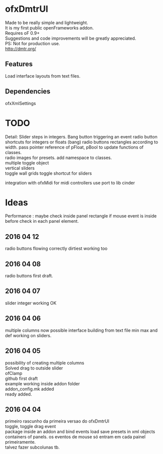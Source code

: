 # ofxDmtrUI

Made to be really simple and lightweight.  
It is my first public openFrameworks addon.  
Requires oF 0.9+  
Suggestions and code improvements will be greatly appreciated.  
PS: Not for production use.  
http://dmtr.org/  

## Features
Load interface layouts from text files.


## Dependencies
ofxXmlSettings  

# TODO
Detail: Slider steps in integers.
Bang button triggering an event
radio button shortcuts for integers or floats (bang)
radio buttons rectangles according to width.
pass pointer reference of pFloat, pBool to update functions of classes.  
radio images for presets.
add namespace to classes.  
multiple toggle object  
vertical sliders  
toggle wall grids
toggle shortcut for sliders

integration with ofxMidi for midi controllers use
port to lib cinder 

# Ideas
Performance : maybe check inside panel rectangle if mouse event is inside before check in each panel element.

## 2016 04 12
radio buttons flowing correctly
dirtiest working too

## 2016 04 08
radio buttons first draft.

## 2016 04 07
slider integer working OK

## 2016 04 06  
multiple columns now possible
interface building from text file
min max and def working on sliders.

## 2016 04 05  
possibility of creating multiple columns  
Solved drag to outside slider  
ofClamp  
github first draft  
example working inside addon folder  
addon_config.mk added  
ready added.  

## 2016 04 04  
primeiro rascunho da primeira versao do ofxDmtrUI  
toggle, toggle drag event  
package inside an addon and bind events
load save presets in xml
objects containers of panels. 
os eventos de mouse só entram em cada painel primeiramente.  
talvez fazer subcolunas tb.